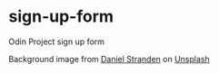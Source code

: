 # sign-up-form
Odin Project sign up form

Background image from <a href="https://unsplash.com/@strandenarium?utm_source=unsplash&utm_medium=referral&utm_content=creditCopyText">Daniel Stranden</a> on <a href="https://unsplash.com/photos/7lfR7b-lBZ0?utm_source=unsplash&utm_medium=referral&utm_content=creditCopyText">Unsplash</a>
  
